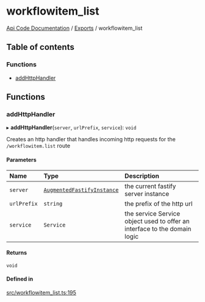 # workflowitem\_list
[Api Code Documentation](../README.md) / [Exports](../modules.md) / workflowitem\_list

## Table of contents

### Functions

- [addHttpHandler](workflowitem_list.md#addhttphandler)

## Functions

### addHttpHandler

▸ **addHttpHandler**(`server`, `urlPrefix`, `service`): `void`

Creates an http handler that handles incoming http requests for the `/workflowitem.list` route

#### Parameters

| Name | Type | Description |
| :------ | :------ | :------ |
| `server` | [`AugmentedFastifyInstance`](../interfaces/types.AugmentedFastifyInstance.md) | the current fastify server instance |
| `urlPrefix` | `string` | the prefix of the http url |
| `service` | `Service` | the service Service object used to offer an interface to the domain logic |

#### Returns

`void`

#### Defined in

[src/workflowitem_list.ts:195](https://github.com/openkfw/TruBudget/blob/c993c60c/api/src/workflowitem_list.ts#L195)
